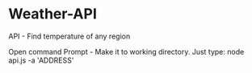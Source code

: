 # Weather-API
 API - Find temperature of any region
 
 Open command Prompt - 
 Make it to working directory.
 Just type: node api.js -a 'ADDRESS'
 
